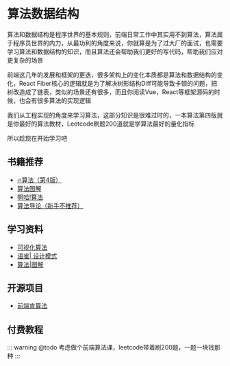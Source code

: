 # 算法数据结构
<!-- ['❌','✅','🔥','⭐'] -->
算法和数据结构是程序世界的基本规则，前端日常工作中其实用不到算法，算法属于程序员世界的内力，从最功利的角度来说，你就算是为了过大厂的面试，也需要学习算法和数据结构的知识，而且算法还会帮助我们更好的写代码，帮助我们应对更复杂的场景

前端这几年的发展和框架的更迭，很多架构上的变化本质都是算法和数据结构的变化，React Fiber核心的逻辑就是为了解决树形结构Diff可能导致卡顿的问题，把树改造成了链表，类似的场景还有很多，而且你阅读Vue，React等框架源码的时候，也会有很多算法的实现逻辑

我们从工程实现的角度来学习算法，这部分知识是很难过时的，一本算法第四版就是你最好的算法教材，Leetcode刷题200道就是学算法最好的量化指标

所以趁现在开始学习吧

<roadmap :data="[
  {title:'算法和数据结构',download:true,x:400,y:20},
  { title:'知识体系', y:250,
    left:[
      ['排序'],
      ['搜索'],
      ['二分'],
      ['递归'],
      ['回溯'],
      ['贪心算法'],
      ['动态规划'],
    ],
    right:[
      ['数组'],
      ['链表'],
      ['树'],
      ['堆栈'],
      ['图'],
      ['leetcode200题'],
      ['Vue中的算法',[
        ['链表'],
        ['虚拟Dom树'],
        ['最长递增子序列'],
      ]],
      ['React中的算法'],
    ]
  } ,
  {title:'面试无忧'}
]" />

<!-- ## 免费视频 -->
## 书籍推荐

* [🔥算法（第4版）](https://book.douban.com/subject/19952400/)
* [算法图解](https://book.douban.com/subject/26979890/)
* [啊哈!算法](https://book.douban.com/subject/25894685/)
* [算法导论（新手不推荐）](https://book.douban.com/subject/1885170/)

## 学习资料
* [可视化算法](https://visualgo.net/zh) 
* [语雀| 设计模式](https://www.yuque.com/wubinhp/uxiv5i )
* [算法|图解](https://www.programmercarl.com)

## 开源项目
* [前端肯算法](https://github.com/course-dasheng/fe-algorithm)
  
  
## 付费教程

::: warning @todo
考虑做个前端算法课，leetcode带着刷200题，一题一块钱那种
:::
